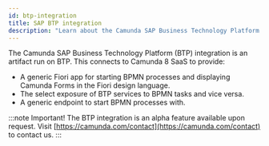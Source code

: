 ```yaml
---
id: btp-integration
title: SAP BTP integration
description: "Learn about the Camunda SAP Business Technology Platform (BTP) integration, an artifact run on BTP."
---
```


The Camunda SAP Business Technology Platform (BTP) integration is an artifact run on BTP. This connects to Camunda 8 SaaS to provide:

- A generic Fiori app for starting BPMN processes and displaying Camunda Forms in the Fiori design language.
- The select exposure of BTP services to BPMN tasks and vice versa.
- A generic endpoint to start BPMN processes with.

:::note Important!
The BTP integration is an alpha feature available upon request. Visit [https://camunda.com/contact](https://camunda.com/contact) to contact us.
:::
